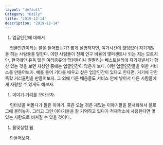 ```yaml
---
layout: "default"
Category: "Daily"
title: "2019-12-14"
description: "2019-12-14"
---
```


1. 업글인간에 대해서

&nbsp;&nbsp;&nbsp;&nbsp;업글인간이라는 말을 들어봤는가? 짧게 설명하자면, 여가시간에 끊임없이 자기개발을 하는 사람들을 말한다. 이런 사람들이 전체 인구 비율의 몇퍼센트나 되는 지는 모르지만, 한국에만 유독 많은 여러종류의 학원들이나 잘팔리는 베스트셀러에 자기개발서가 항상 있는 것을 보면 지성인 중에는 업글인간이 많은가 보다. 이런 업글인간들을 위한 서비스를 만들어보자. 예를 들어 기타를 배우고 싶은 업글인간이 있다고 한다면, 거기에 관한 독학 커리큘럼을 만들어보자. 그 외에 다른 배움들도 서비스 안에 넣어서 다른 사람들에게 자랑할 수 있게도 해보자.  

1. 이야기 거리를 모아보자.

&nbsp;&nbsp;&nbsp;&nbsp;인터넷을 떠돌다가 들은 이야기. 혹은 오늘 겪은 재밌는 이야기들을 문서화해서 블로그에 올려놓자. 그리고 그런 이야기들을 잘 기억하고 있다가 적재적소에 사용한다면 멋있는 사람으로 비쳐질 수 있을 것이다.

1. 물및실험 웹

&nbsp;&nbsp;&nbsp;&nbsp;만들어보자.
